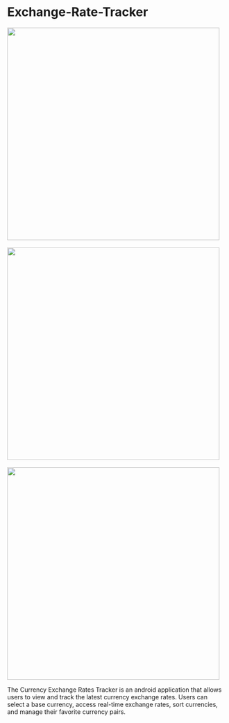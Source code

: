 # Exchange-Rate-Tracker

<p float="left">
  <img src="https://drive.google.com/uc?export=view&id=1FUUsRoB1yLWbuPrdWK25cCVWr88vZfNo" style="width: auto; max-width: 100%; height: 489px"/>&nbsp;&nbsp;&nbsp;&nbsp;&nbsp;&nbsp;&nbsp;&nbsp;&nbsp;&nbsp;&nbsp;&nbsp;
  <img src="https://drive.google.com/uc?export=view&id=1aUfy8EoWhm0DYtkhu55Pc3uNbBvfjmh7" style="width: auto; max-width: 100%; height: 489px"/>&nbsp;&nbsp;&nbsp;&nbsp;&nbsp;&nbsp;&nbsp;&nbsp;&nbsp;&nbsp;&nbsp;&nbsp;
  <img src="https://drive.google.com/uc?export=view&id=1tp5EJ1QPB7nBbjBdIJurxOAZu7v-ek3E" style="width: auto; max-width: 100%; height: 489px"/>
</p>

The Currency Exchange Rates Tracker is an android application that allows users to view and track the latest currency exchange rates. Users can select a base currency, access real-time exchange rates, sort currencies, and manage their favorite currency pairs. 

